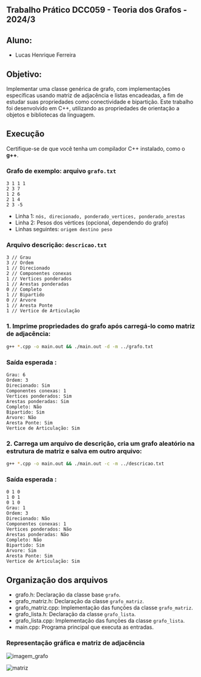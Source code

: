 ## Trabalho Prático DCC059 - Teoria dos Grafos - 2024/3

## Aluno:
  - Lucas Henrique Ferreira

## Objetivo: 
  Implementar uma classe genérica de grafo, com implementações específicas usando matriz de adjacência e listas encadeadas, a fim de estudar suas propriedades como conectividade e bipartição. Este trabalho foi desenvolvido em C++, utilizando as propriedades de orientação a objetos e bibliotecas da linguagem.

## Execução 
Certifique-se de que você tenha um compilador C++ instalado, como o **g++**.

### Grafo de exemplo: arquivo `grafo.txt`

```
3 1 1 1
2 3 7
1 2 6
2 1 4
2 3 -5
```
- Linha 1: `nós, direcionado, ponderado_vertices, ponderado_arestas`
- Linha 2: Pesos dos vértices (opcional, dependendo do grafo)
- Linhas seguintes: `origem destino peso`

### Arquivo descrição: `descricao.txt`
```
3 // Grau
3 // Ordem
1 // Direcionado
2 // Componentes conexas
1 // Vertices ponderados
1 // Arestas ponderadas
0 // Completo
1 // Bipartido
0 // Arvore
1 // Aresta Ponte
1 // Vertice de Articulação
```
### 1. Imprime propriedades do grafo após carregá-lo como matriz de adjacência:
   ```bash
   g++ *.cpp -o main.out && ./main.out -d -m ../grafo.txt
   ```
### Saída esperada :
  
```
Grau: 6
Ordem: 3
Direcionado: Sim
Componentes conexas: 1
Vertices ponderados: Sim
Arestas ponderadas: Sim
Completo: Não
Bipartido: Sim
Arvore: Não
Aresta Ponte: Sim
Vertice de Articulação: Sim
```
### 2. Carrega um arquivo de descrição, cria um grafo aleatório na estrutura de matriz e salva em outro arquivo:
   ```bash
   g++ *.cpp -o main.out && ./main.out -c -m ../descricao.txt
   ```
### Saída esperada :
  
```
0 1 0 
1 0 1
0 1 0
Grau: 1
Ordem: 3
Direcionado: Não
Componentes conexas: 1
Vertices ponderados: Não
Arestas ponderadas: Não
Completo: Não
Bipartido: Sim
Arvore: Sim
Aresta Ponte: Sim
Vertice de Articulação: Sim
```
## Organização dos arquivos
  - grafo.h: Declaração da classe base `grafo`.
  - grafo_matriz.h: Declaração da classe `grafo_matriz`.
  - grafo_matriz.cpp: Implementação das funções da classe `grafo_matriz`.
  - grafo_lista.h: Declaração da classe `grafo_lista`.
  - grafo_lista.cpp: Implementação das funções da classe `grafo_lista`.
  - main.cpp: Programa principal que executa as entradas.

### Representação gráfica e matriz de adjacência
![imagem_grafo](https://github.com/user-attachments/assets/c1b63128-84db-4691-9542-8724ceea9973)

![matriz](https://github.com/user-attachments/assets/59c35379-17be-4b1c-930f-6a1934e2ac52)




